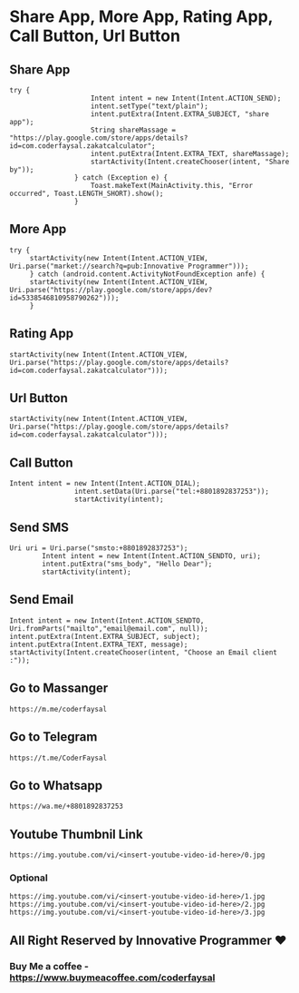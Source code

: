 # Share App, More App, Rating App, Call Button, Url Button

## Share App

```
try {
                    Intent intent = new Intent(Intent.ACTION_SEND);
                    intent.setType("text/plain");
                    intent.putExtra(Intent.EXTRA_SUBJECT, "share app");
                    String shareMassage = "https://play.google.com/store/apps/details?id=com.coderfaysal.zakatcalculator";
                    intent.putExtra(Intent.EXTRA_TEXT, shareMassage);
                    startActivity(Intent.createChooser(intent, "Share by"));
                } catch (Exception e) {
                    Toast.makeText(MainActivity.this, "Error occurred", Toast.LENGTH_SHORT).show();
                }
```

## More App

```
try {
     startActivity(new Intent(Intent.ACTION_VIEW, Uri.parse("market://search?q=pub:Innovative Programmer")));
     } catch (android.content.ActivityNotFoundException anfe) {
     startActivity(new Intent(Intent.ACTION_VIEW, Uri.parse("https://play.google.com/store/apps/dev?id=5338546810958790262")));
     }
```

## Rating App

```
startActivity(new Intent(Intent.ACTION_VIEW, Uri.parse("https://play.google.com/store/apps/details?id=com.coderfaysal.zakatcalculator")));
```


## Url Button

```
startActivity(new Intent(Intent.ACTION_VIEW, Uri.parse("https://play.google.com/store/apps/details?id=com.coderfaysal.zakatcalculator")));
```


## Call Button

```
Intent intent = new Intent(Intent.ACTION_DIAL);
                intent.setData(Uri.parse("tel:+8801892837253"));
                startActivity(intent);
```


## Send SMS

```
Uri uri = Uri.parse("smsto:+8801892837253");
        Intent intent = new Intent(Intent.ACTION_SENDTO, uri);
        intent.putExtra("sms_body", "Hello Dear");  
        startActivity(intent);
```


## Send Email

```
Intent intent = new Intent(Intent.ACTION_SENDTO, Uri.fromParts("mailto","email@email.com", null));
intent.putExtra(Intent.EXTRA_SUBJECT, subject);
intent.putExtra(Intent.EXTRA_TEXT, message);
startActivity(Intent.createChooser(intent, "Choose an Email client :"));
```


## Go to Massanger

```
https://m.me/coderfaysal
```
## Go to Telegram

```
https://t.me/CoderFaysal
```


## Go to Whatsapp

```
https://wa.me/+8801892837253
```


## Youtube Thumbnil Link

```
https://img.youtube.com/vi/<insert-youtube-video-id-here>/0.jpg
```


### Optional

```
https://img.youtube.com/vi/<insert-youtube-video-id-here>/1.jpg
https://img.youtube.com/vi/<insert-youtube-video-id-here>/2.jpg
https://img.youtube.com/vi/<insert-youtube-video-id-here>/3.jpg
```




## All Right Reserved by Innovative Programmer ❤️
### Buy Me a coffee - https://www.buymeacoffee.com/coderfaysal











